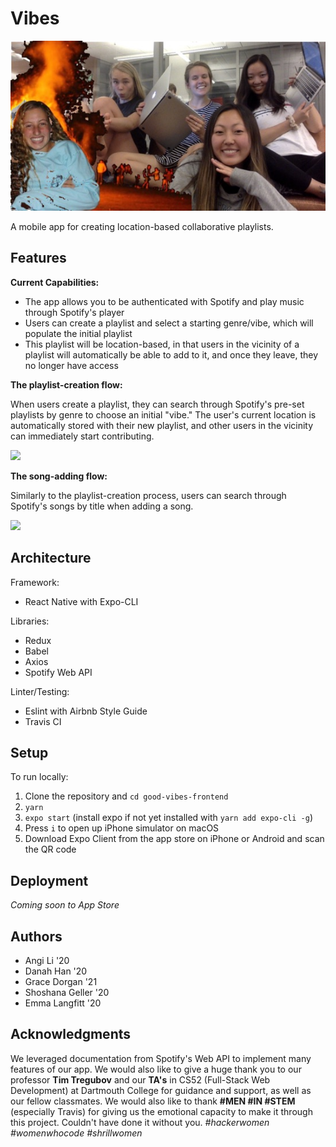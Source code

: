 # Vibes

![Team Photo](/assets/52.jpg)

A mobile app for creating location-based collaborative playlists.

## Features

**Current Capabilities:**
* The app allows you to be authenticated with Spotify and play music through Spotify's player
* Users can create a playlist and select a starting genre/vibe, which will populate the initial playlist
* This playlist will be location-based, in that users in the vicinity of a playlist will automatically be able to add to it, and once they leave, they no longer have access

**The playlist-creation flow:**

When users create a playlist, they can search through Spotify's pre-set playlists by genre to choose an initial "vibe." The user's current location is automatically stored with their new playlist, and other users in the vicinity can immediately start contributing.

![](https://media.giphy.com/media/88iHmg1CBKvqw00Zke/giphy.gif)

**The song-adding flow:**

Similarly to the playlist-creation process, users can search through Spotify's songs by title when adding a song.

![](https://media.giphy.com/media/XtdOgcnmJXk6oHL7qk/giphy.gif)

## Architecture

Framework:
* React Native with Expo-CLI

Libraries:
* Redux
* Babel
* Axios
* Spotify Web API

Linter/Testing:
* Eslint with Airbnb Style Guide
* Travis CI

## Setup

To run locally:
1. Clone the repository and `cd good-vibes-frontend`
2. `yarn`
3. `expo start` (install expo if not yet installed with `yarn add expo-cli -g`)
4. Press `i` to open up iPhone simulator on macOS
5. Download Expo Client from the app store on iPhone or Android and scan the QR code

## Deployment

*Coming soon to App Store*

## Authors
* Angi Li '20
* Danah Han '20
* Grace Dorgan '21
* Shoshana Geller '20
* Emma Langfitt '20

## Acknowledgments

We leveraged documentation from Spotify's Web API to implement many features of our app. We would also like to give a huge thank you to our professor **Tim Tregubov** and our **TA's** in CS52 (Full-Stack Web Development) at Dartmouth College for guidance and support, as well as our fellow classmates. We would also like to thank **#MEN #IN #STEM** (especially Travis) for giving us the emotional capacity to make it through this project. Couldn't have done it without you. *#hackerwomen #womenwhocode #shrillwomen*
